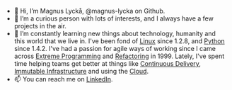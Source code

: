 - 👋 Hi, I’m Magnus Lyckå, @magnus-lycka on Github.
- 👀 I’m a curious person with lots of interests, and I always have a few projects in the air.
- 🌱 I’m constantly learning new things about technology, humanity and this world that we live in.
  I've been fond of [Linux]() since 1.2.8, and [Python]() since 1.4.2.
  I've had a passion for agile ways of working since I came across 
  [Extreme Programming](http://wiki.c2.com/?ExtremeProgramming) and
  [Refactoring](https://refactoring.com/) in 1999.
  Lately, I've spent time helping teams get better at things like 
  [Continuous Delivery](https://martinfowler.com/bliki/ContinuousDelivery.html),
  [Immutable Infrastructure](https://www.hashicorp.com/resources/what-is-mutable-vs-immutable-infrastructure)
  and using the [Cloud](https://en.wikipedia.org/wiki/Cloud_computing).
- 📫 You can reach me on [LinkedIn](https://www.linkedin.com/in/lycka).

<!---
magnus-lycka/magnus-lycka is a ✨ special ✨ repository because its `README.md` (this file) appears on your GitHub profile.
You can click the Preview link to take a look at your changes.
--->
